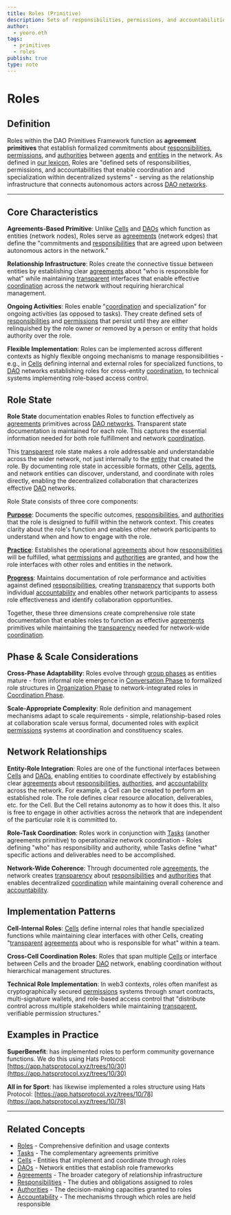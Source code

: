 ```yaml
---
title: Roles (Primitive)
description: Sets of responsibilities, permissions, and accountabilities that enable coordination and specialization
author:
  - yeoro.eth
tags:
  - primitives
  - roles
publish: true
type: note
---
```


# Roles

## Definition

Roles within the DAO Primitives Framework function as **agreement primitives** that establish formalized commitments about [responsibilities](tags/responsibilities.md), [permissions](tags/permissions.md), and [authorities](tags/authorities.md) between [agents](tags/agents.md) and [entities](artifacts/guides/dao-primitives-framework/group-primitives/cells.md) in the network. As defined in [our lexicon](tags/roles.md), Roles are "defined sets of responsibilities, permissions, and accountabilities that enable coordination and specialization within decentralized systems" - serving as the relationship infrastructure that connects autonomous actors across [DAO networks](artifacts/guides/dao-primitives-framework/group-primitives/daos.md).

---

## Core Characteristics

**Agreements-Based Primitive**: Unlike [Cells](artifacts/guides/dao-primitives-framework/group-primitives/cells.md) and [DAOs](artifacts/guides/dao-primitives-framework/group-primitives/daos.md) which function as entities (network nodes), Roles serve as [agreements](tags/agreements.md) (network edges) that define the "commitments and [responsibilities](tags/responsibilities.md) that are agreed upon between autonomous actors in the network."

**Relationship Infrastructure**: Roles create the connective tissue between entities by establishing clear [agreements](tags/agreements.md) about "who is responsible for what" while maintaining [transparent](tags/transparency.md) interfaces that enable effective [coordination](tags/coordination.md) across the network without requiring hierarchical management.

**Ongoing Activities**: Roles enable "[coordination](tags/coordination.md) and specialization" for ongoing activities (as opposed to tasks). They create defined sets of [responsibilities](tags/responsibilities.md) and [permissions](tags/permissions.md) that persist until they are either relinquished by the role owner or removed by a person or entity that holds authority over the role.

**Flexible Implementation**: Roles can be implemented across different contexts as highly flexible ongoing mechanisms to manage responsibilities - e.g., in [Cells](artifacts/guides/dao-primitives-framework/group-primitives/cells.md) defining internal and external roles for specialized functions, to [DAO](artifacts/guides/dao-primitives-framework/group-primitives/daos.md) networks establishing roles for cross-entity [coordination](tags/coordination.md), to technical systems implementing role-based access control.

## Role State

**Role State** documentation enables Roles to function effectively as [agreements](tags/agreements.md) primitives across [DAO networks](artifacts/guides/dao-primitives-framework/group-primitives/daos.md). Transparent state documentation is maintained for each role. This captures the essential information needed for both role fulfillment and network [coordination](tags/coordination.md).

This [transparent](tags/transparency.md) role state makes a role addressable and understandable across the wider network, not just internally to the [entity](artifacts/guides/dao-primitives-framework/group-primitives/cells.md) that created the role. By documenting role state in accessible formats, other [Cells](artifacts/guides/dao-primitives-framework/group-primitives/cells.md), [agents](tags/agents.md), and network entities can discover, understand, and coordinate with roles directly, enabling the decentralized collaboration that characterizes effective [DAO](artifacts/guides/dao-primitives-framework/group-primitives/daos.md) networks.

Role State consists of three core components:

**[Purpose](tags/purpose.md)**: Documents the specific outcomes, [responsibilities](tags/responsibilities.md), and [authorities](tags/authorities.md) that the role is designed to fulfill within the network context. This creates clarity about the role's function and enables other network participants to understand when and how to engage with the role.

**[Practice](tags/practices.md)**: Establishes the operational [agreements](tags/agreements.md) about how [responsibilities](tags/responsibilities.md) will be fulfilled, what [permissions](tags/permissions.md) and [authorities](tags/authorities.md) are granted, and how the role interfaces with other roles and entities in the network.

**[Progress](tags/progress.md)**: Maintains documentation of role performance and activities against defined [responsibilities](tags/responsibilities.md), creating [transparency](tags/transparency.md) that supports both individual [accountability](tags/accountability.md) and enables other network participants to assess role effectiveness and identify collaboration opportunities.

Together, these three dimensions create comprehensive role state documentation that enables roles to function as effective [agreements](tags/agreements.md) primitives while maintaining the [transparency](tags/transparency.md) needed for network-wide [coordination](tags/coordination.md).

## Phase & Scale Considerations

**Cross-Phase Adaptability**: Roles evolve through [group phases](artifacts/guides/dao-primitives-framework/group-phase/group-phase.md) as entities mature - from informal role emergence in [Conversation Phase](artifacts/guides/dao-primitives-framework/group-phase/conversation-phase.md) to formalized role structures in [Organization Phase](artifacts/guides/dao-primitives-framework/group-phase/organization-phase.md) to network-integrated roles in [Coordination Phase](artifacts/guides/dao-primitives-framework/group-phase/coordination-phase.md).

**Scale-Appropriate Complexity**: Role definition and management mechanisms adapt to scale requirements - simple, relationship-based roles at collaboration scale versus formal, documented roles with explicit [permissions](tags/permissions.md) systems at coordination and constituency scales.

## Network Relationships

**Entity-Role Integration**: Roles are one of the functional interfaces between [Cells](artifacts/guides/dao-primitives-framework/group-primitives/cells.md) and [DAOs](artifacts/guides/dao-primitives-framework/group-primitives/daos.md), enabling entities to coordinate effectively by establishing clear [agreements](tags/agreements.md) about [responsibilities](tags/responsibilities.md), [authorities](tags/authorities.md), and [accountability](tags/accountability.md) across the network. For example, a Cell can be created to perform an established role. The role defines clear resource allocation, deliverables, etc. for the Cell. But the Cell retains autonomy as to how it does this. It also is free to engage in other activities across the network that are independent of the particular role it is committed to.

**Role-Task Coordination**: Roles work in conjunction with [Tasks](artifacts/guides/dao-primitives-framework/group-primitives/tasks.md) (another agreements primitive) to operationalize network coordination - Roles defining "who" has responsibility and authority, while Tasks define "what" specific actions and deliverables need to be accomplished.

**Network-Wide Coherence**: Through documented role [agreements](tags/agreements.md), the network creates [transparency](tags/transparency.md) about [responsibilities](tags/responsibilities.md) and [authorities](tags/authorities.md) that enables decentralized [coordination](tags/coordination.md) while maintaining overall coherence and [accountability](tags/accountability.md).

## Implementation Patterns

**Cell-Internal Roles**: [Cells](artifacts/guides/dao-primitives-framework/group-primitives/cells.md) define internal roles that handle specialized functions while maintaining clear interfaces with other Cells, creating "[transparent](tags/transparency.md) [agreements](tags/agreements.md) about who is responsible for what" within a team.

**Cross-Cell Coordination Roles**: Roles that span multiple [Cells](artifacts/guides/dao-primitives-framework/group-primitives/cells.md) or interface between Cells and the broader [DAO](artifacts/guides/dao-primitives-framework/group-primitives/daos.md) network, enabling coordination without hierarchical management structures.

**Technical Role Implementation**: In web3 contexts, roles often manifest as cryptographically secured [permissions](tags/permissions.md) systems through smart contracts, multi-signature wallets, and role-based access control that "distribute control across multiple stakeholders while maintaining [transparent](tags/transparency.md), verifiable permission structures."

## Examples in Practice

**SuperBenefit**: has implemented roles to perform community governance functions. We do this using Hats Protocol: [https://app.hatsprotocol.xyz/trees/10/30](https://app.hatsprotocol.xyz/trees/10/30)

**All in for Sport**: has likewise implemented a roles structure using Hats Protocol: [https://app.hatsprotocol.xyz/trees/10/78](https://app.hatsprotocol.xyz/trees/10/78)

---

## Related Concepts

- [Roles](tags/roles.md) - Comprehensive definition and usage contexts
- [Tasks](artifacts/guides/dao-primitives-framework/group-primitives/tasks.md) - The complementary agreements primitive
- [Cells](artifacts/guides/dao-primitives-framework/group-primitives/cells.md) - Entities that implement and coordinate through roles
- [DAOs](artifacts/guides/dao-primitives-framework/group-primitives/daos.md) - Network entities that establish role frameworks
- [Agreements](tags/agreements.md) - The broader category of relationship infrastructure
- [Responsibilities](tags/responsibilities.md) - The duties and obligations assigned to roles
- [Authorities](tags/authorities.md) - The decision-making capacities granted to roles
- [Accountability](tags/accountability.md) - The mechanisms through which roles are held responsible


